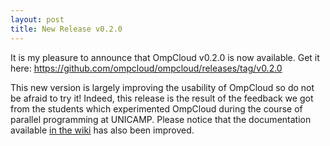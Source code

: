 ```yaml
---
layout: post
title: New Release v0.2.0
---
```


It is my pleasure to announce that OmpCloud v0.2.0 is now available.
Get it here: https://github.com/ompcloud/ompcloud/releases/tag/v0.2.0

This new version is largely improving the usability of OmpCloud so do not be
afraid to try it! Indeed, this release is the result of the feedback we got from
the students which experimented OmpCloud during the course of parallel
programming at UNICAMP. Please notice that the documentation available
[in the wiki](https://github.com/ompcloud/ompcloud/wiki) has also been improved.
